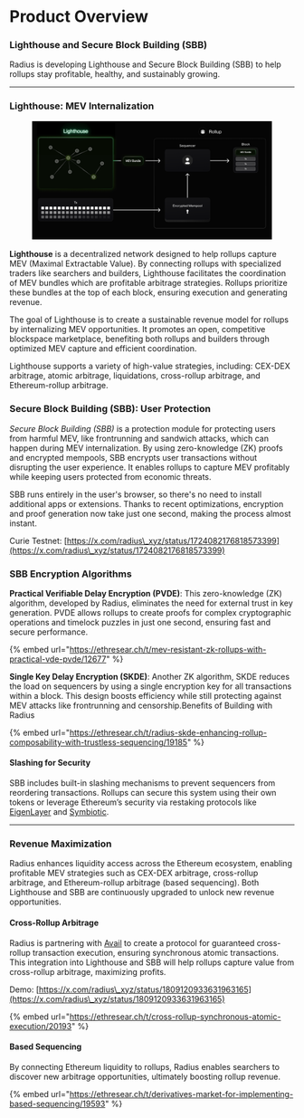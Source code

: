 # Product Overview

### Lighthouse and Secure Block Building (SBB)

Radius is developing Lighthouse and Secure Block Building (SBB) to help rollups stay profitable, healthy, and sustainably growing.

***

### Lighthouse: MEV Internalization

<figure><img src=".gitbook/assets/image (21).png" alt=""><figcaption></figcaption></figure>

**Lighthouse** is a decentralized network designed to help rollups capture MEV (Maximal Extractable Value). By connecting rollups with specialized traders like searchers and builders, Lighthouse facilitates the coordination of MEV bundles which are profitable arbitrage strategies. Rollups prioritize these bundles at the top of each block, ensuring execution and generating revenue.&#x20;

The goal of Lighthouse is to create a sustainable revenue model for rollups by internalizing MEV opportunities. It promotes an open, competitive blockspace marketplace, benefiting both rollups and builders through optimized MEV capture and efficient coordination.

Lighthouse supports a variety of high-value strategies, including: CEX-DEX arbitrage, atomic arbitrage, liquidations, cross-rollup arbitrage, and Ethereum-rollup arbitrage.

### Secure Block Building (SBB): User Protection

_Secure Block Building (SBB)_ is a protection module for protecting users from harmful MEV, like frontrunning and sandwich attacks, which can happen during MEV internalization. By using zero-knowledge (ZK) proofs and encrypted mempools, SBB encrypts user transactions without disrupting the user experience. It enables rollups to capture MEV profitably while keeping users protected from economic threats.

SBB runs entirely in the user's browser, so there's no need to install additional apps or extensions. Thanks to recent optimizations, encryption and proof generation now take just one second, making the process almost instant.

Curie Testnet: [https://x.com/radius\_xyz/status/1724082176818573399](https://x.com/radius\_xyz/status/1724082176818573399)​

### SBB Encryption Algorithms

**Practical Verifiable Delay Encryption (PVDE)**: This zero-knowledge (ZK) algorithm, developed by Radius, eliminates the need for external trust in key generation. PVDE allows rollups to create proofs for complex cryptographic operations and timelock puzzles in just one second, ensuring fast and secure performance.

{% embed url="https://ethresear.ch/t/mev-resistant-zk-rollups-with-practical-vde-pvde/12677" %}

**Single Key Delay Encryption (SKDE)**: Another ZK algorithm, SKDE reduces the load on sequencers by using a single encryption key for all transactions within a block. This design boosts efficiency while still protecting against MEV attacks like frontrunning and censorship.Benefits of Building with Radius

{% embed url="https://ethresear.ch/t/radius-skde-enhancing-rollup-composability-with-trustless-sequencing/19185" %}

#### **Slashing for Security**

SBB includes built-in slashing mechanisms to prevent sequencers from reordering transactions. Rollups can secure this system using their own tokens or leverage Ethereum’s security via restaking protocols like [EigenLayer](https://www.eigenlayer.xyz/) and [Symbiotic](https://symbiotic.fi/).

***

### Revenue Maximization

Radius enhances liquidity access across the Ethereum ecosystem, enabling profitable MEV strategies such as CEX-DEX arbitrage, cross-rollup arbitrage, and Ethereum-rollup arbitrage (based sequencing). Both Lighthouse and SBB are continuously upgraded to unlock new revenue opportunities.

#### Cross-Rollup Arbitrage

Radius is partnering with [Avail](https://www.availproject.org/) to create a protocol for guaranteed cross-rollup transaction execution, ensuring synchronous atomic transactions. This integration into Lighthouse and SBB will help rollups capture value from cross-rollup arbitrage, maximizing profits.

Demo: [https://x.com/radius\_xyz/status/1809120933631963165](https://x.com/radius\_xyz/status/1809120933631963165)

{% embed url="https://ethresear.ch/t/cross-rollup-synchronous-atomic-execution/20193" %}

#### Based Sequencing

By connecting Ethereum liquidity to rollups, Radius enables searchers to discover new arbitrage opportunities, ultimately boosting rollup revenue.

{% embed url="https://ethresear.ch/t/derivatives-market-for-implementing-based-sequencing/19593" %}



